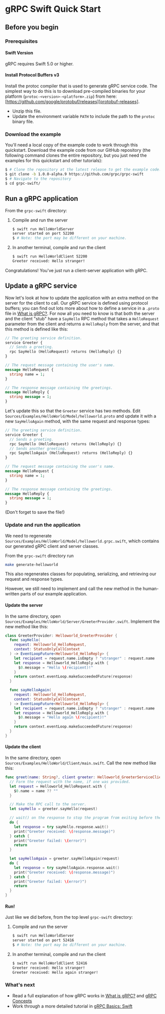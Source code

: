 # gRPC Swift Quick Start

## Before you begin

### Prerequisites

#### Swift Version

gRPC requires Swift 5.0 or higher.

#### Install Protocol Buffers v3

Install the protoc compiler that is used to generate gRPC service code. The
simplest way to do this is to download pre-compiled binaries for your
platform (`protoc-<version>-<platform>.zip`) from here:
[https://github.com/google/protobuf/releases][protobuf-releases].

* Unzip this file.
* Update the environment variable `PATH` to include the path to the `protoc`
  binary file.

### Download the example

You'll need a local copy of the example code to work through this quickstart.
Download the example code from our GitHub repository (the following command
clones the entire repository, but you just need the examples for this quickstart
and other tutorials):

```sh
$ # Clone the repository at the latest release to get the example code:
$ git clone -b 1.0.0-alpha.9 https://github.com/grpc/grpc-swift
$ # Navigate to the repository
$ cd grpc-swift/
```

## Run a gRPC application

From the `grpc-swift` directory:

1. Compile and run the server

   ```sh
   $ swift run HelloWorldServer
   server started on port 52200
   $ # Note: the port may be different on your machine.
   ```

2. In another terminal, compile and run the client

   ```sh
   $ swift run HelloWorldClient 52200
   Greeter received: Hello stranger!
   ```

Congratulations! You've just run a client-server application with gRPC.

## Update a gRPC service

Now let's look at how to update the application with an extra method on the
server for the client to call. Our gRPC service is defined using protocol
buffers; you can find out lots more about how to define a service in a `.proto`
file in [What is gRPC?][grpc-guides]. For now all you need to know is that both
the server and the client "stub" have a `SayHello` RPC method that takes a
`HelloRequest` parameter from the client and returns a `HelloReply` from the
server, and that this method is defined like this:

```proto
// The greeting service definition.
service Greeter {
  // Sends a greeting.
  rpc SayHello (HelloRequest) returns (HelloReply) {}
}

// The request message containing the user's name.
message HelloRequest {
  string name = 1;
}

// The response message containing the greetings.
message HelloReply {
  string message = 1;
}
```

Let's update this so that the `Greeter` service has two methods. Edit
`Sources/Examples/HelloWorld/Model/helloworld.proto` and update it with a new
`SayHelloAgain` method, with the same request and response types:

```proto
// The greeting service definition.
service Greeter {
  // Sends a greeting.
  rpc SayHello (HelloRequest) returns (HelloReply) {}
  // Sends another greeting.
  rpc SayHelloAgain (HelloRequest) returns (HelloReply) {}
}

// The request message containing the user's name.
message HelloRequest {
  string name = 1;
}

// The response message containing the greetings.
message HelloReply {
  string message = 1;
}
```

(Don't forget to save the file!)

### Update and run the application

We need to regenerate
`Sources/Examples/HelloWorld/Model/helloworld.grpc.swift`, which
contains our generated gRPC client and server classes.

From the `grpc-swift` directory run

```sh
make generate-helloworld
```

This also regenerates classes for populating, serializing, and retrieving our
request and response types.

However, we still need to implement and call the new method in the human-written
parts of our example application.

#### Update the server

In the same directory, open
`Sources/Examples/HelloWorld/Server/GreeterProvider.swift`. Implement the new
method like this:

```swift
class GreeterProvider: Helloworld_GreeterProvider {
  func sayHello(
    request: Helloworld_HelloRequest,
    context: StatusOnlyCallContext
  ) -> EventLoopFuture<Helloworld_HelloReply> {
    let recipient = request.name.isEmpty ? "stranger" : request.name
    let response = Helloworld_HelloReply.with {
      $0.message = "Hello \(recipient)!"
    }
    return context.eventLoop.makeSucceededFuture(response)
  }

  func sayHelloAgain(
    request: Helloworld_HelloRequest,
    context: StatusOnlyCallContext
  ) -> EventLoopFuture<Helloworld_HelloReply> {
    let recipient = request.name.isEmpty ? "stranger" : request.name
    let response = Helloworld_HelloReply.with {
      $0.message = "Hello again \(recipient)!"
    }
    return context.eventLoop.makeSucceededFuture(response)
  }
}
```

#### Update the client

In the same directory, open
`Sources/Examples/HelloWorld/Client/main.swift`. Call the new method like this:

```swift
func greet(name: String?, client greeter: Helloworld_GreeterServiceClient) {
  // Form the request with the name, if one was provided.
  let request = Helloworld_HelloRequest.with {
    $0.name = name ?? ""
  }

  // Make the RPC call to the server.
  let sayHello = greeter.sayHello(request)

  // wait() on the response to stop the program from exiting before the response is received.
  do {
    let response = try sayHello.response.wait()
    print("Greeter received: \(response.message)")
  } catch {
    print("Greeter failed: \(error)")
    return
  }

  let sayHelloAgain = greeter.sayHelloAgain(request)
  do {
    let response = try sayHelloAgain.response.wait()
    print("Greeter received: \(response.message)")
  } catch {
    print("Greeter failed: \(error)")
    return
  }
}
```

#### Run!

Just like we did before, from the top level `grpc-swift` directory:

1. Compile and run the server

   ```sh
   $ swift run HelloWorldServer
   server started on port 52416
   $ # Note: the port may be different on your machine.
   ```

2. In another terminal, compile and run the client

   ```sh
   $ swift run HelloWorldClient 52416
   Greeter received: Hello stranger!
   Greeter received: Hello again stranger!
   ```

### What's next

- Read a full explanation of how gRPC works in [What is gRPC?][grpc-guides] and
  [gRPC Concepts][grpc-concepts]
- Work through a more detailed tutorial in [gRPC Basics: Swift][basic-tutorial]

[grpc-guides]: https://grpc.io/docs/guides/
[grpc-concepts]: https://grpc.io/docs/guides/concepts/
[protobuf-releases]: https://github.com/google/protobuf/releases
[basic-tutorial]: ./basic-tutorial.md
